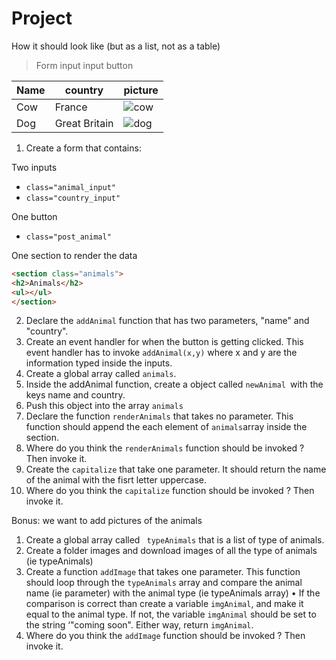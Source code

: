 # Project

How it should look like (but as a list, not as a table)

> Form 
> input
> input 
> button 

Name | country | picture
--- | ---- | ----
Cow | France |  ![cow](https://www.thelocal.fr/userdata/images/article/e520a55e3f576ef9b7c24a8cbed6b42332064c193180ce853164c2e90fc3dbf6.jpg)
Dog | Great Britain |  ![dog](https://cdn.images.express.co.uk/img/dynamic/128/590x/secondary/Britain-dogs-most-likely-dumped-tragic-numbers-830186.jpg)


1. Create a form that contains:  

Two inputs 
* `class="animal_input"` 
* `class="country_input"`

One button  
* `class="post_animal"`

One section to render the data  
```html run 
<section class="animals">          
<h2>Animals</h2>          
<ul></ul>        
</section>    
```


2. Declare the `addAnimal` function that has two parameters, "name" and "country". 
3. Create an event handler for when the button is getting clicked.  This event handler has to invoke `addAnimal(x,y)` where x and y are the information typed inside the inputs. 
4. Create a global array called `animals`.  
5. Inside the addAnimal function, create a object called `newAnimal `with the keys name and country.
6. Push this object into the array `animals`  
7. Declare the function `renderAnimals` that takes no parameter. This function should append the each element of `animals`array inside the section. 
8. Where do you think the  `renderAnimals` function should be invoked  ? Then invoke it. 
9. Create the `capitalize` that take one parameter. It should return the name of the animal with the fisrt letter uppercase.
10. Where do you think the  `capitalize` function should be invoked  ? Then invoke it. 

Bonus:  we want to add pictures of the animals  
1. Create a global array called ` typeAnimals` that is a list of type of animals. 
2. Create a folder images  and download images of all the type of animals (ie typeAnimals)   
3. Create a function `addImage` that takes one parameter. This function should loop through the  `typeAnimals` array and compare the animal name (ie parameter) with the animal type (ie typeAnimals array)  •
If the comparison is correct than create a variable `imgAnimal`, and make it equal to the animal type. 
If not, the variable `imgAnimal` should be set to the string ‘"coming soon". 
Either way, return `imgAnimal`.  
4. Where do you think the  `addImage` function should be invoked  ? Then invoke it. 
